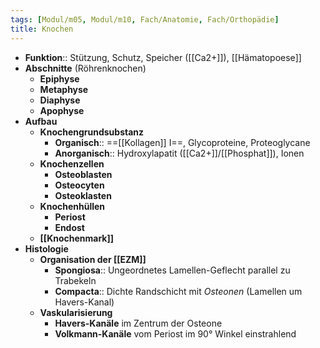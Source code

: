 ```yaml
---
tags: [Modul/m05, Modul/m10, Fach/Anatomie, Fach/Orthopädie]
title: Knochen
---
```

- **Funktion**:: Stützung, Schutz, Speicher ([[Ca2+]]), [[Hämatopoese]]
- **Abschnitte** (Röhrenknochen)
	- **Epiphyse**
	- **Metaphyse**
	- **Diaphyse**
	- **Apophyse**
- **Aufbau**
	- **Knochengrundsubstanz**
		- **Organisch**:: ==[[Kollagen]] I==, Glycoproteine, Proteoglycane
		- **Anorganisch**:: Hydroxylapatit ([[Ca2+]]/[[Phosphat]]), Ionen
	- **Knochenzellen**
		- **Osteoblasten**
		- **Osteocyten**
		- **Osteoklasten**
	- **Knochenhüllen**
		- **Periost** 
		- **Endost**
	- **[[Knochenmark]]**
- **Histologie**
	- **Organisation der [[EZM]]**
		- **Spongiosa**:: Ungeordnetes Lamellen-Geflecht parallel zu Trabekeln
		- **Compacta**:: Dichte Randschicht mit *Osteonen* (Lamellen um Havers-Kanal)
	- **Vaskularisierung**
		- **Havers-Kanäle** im Zentrum der Osteone
		- **Volkmann-Kanäle** vom Periost im 90° Winkel einstrahlend 
